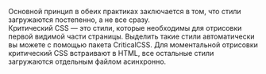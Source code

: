 Основной принцип в обеих практиках заключается в том, что стили загружаются постепенно, а не все сразу.   
Критический CSS — это стили, которые необходимы для отрисовки первой видимой части страницы. Выделить такие стили автоматически вы можете с помощью пакета CriticalCSS. Для моментальной отрисовки критический CSS встраивают в HTML, все остальные стили загружаются отдельным файлом асинхронно.
